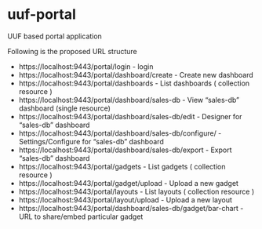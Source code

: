 # uuf-portal

UUF based portal application

Following is the proposed URL structure

- https://localhost:9443/portal/login - login
- https://localhost:9443/portal/dashboard/create - Create new dashboard
- https://localhost:9443/portal/dashboards - List dashboards ( collection resource )
- https://localhost:9443/portal/dashboard/sales-db - View “sales-db” dashboard (single resource)
- https://localhost:9443/portal/dashboard/sales-db/edit - Designer for “sales-db” dashboard 
- https://localhost:9443/portal/dashboard/sales-db/configure/ - Settings/Configure for “sales-db” dashboard
- https://localhost:9443/portal/dashboard/sales-db/export - Export “sales-db” dashboard  
- https://localhost:9443/portal/gadgets - List gadgets ( collection resource )
- https://localhost:9443/portal/gadget/upload - Upload a new gadget
- https://localhost:9443/portal/layouts - List layouts ( collection resource )
- https://localhost:9443/portal/layout/upload - Upload a new layout
- https://localhost:9443/portal/dashboard/sales-db/gadget/bar-chart - URL to share/embed particular gadget 

